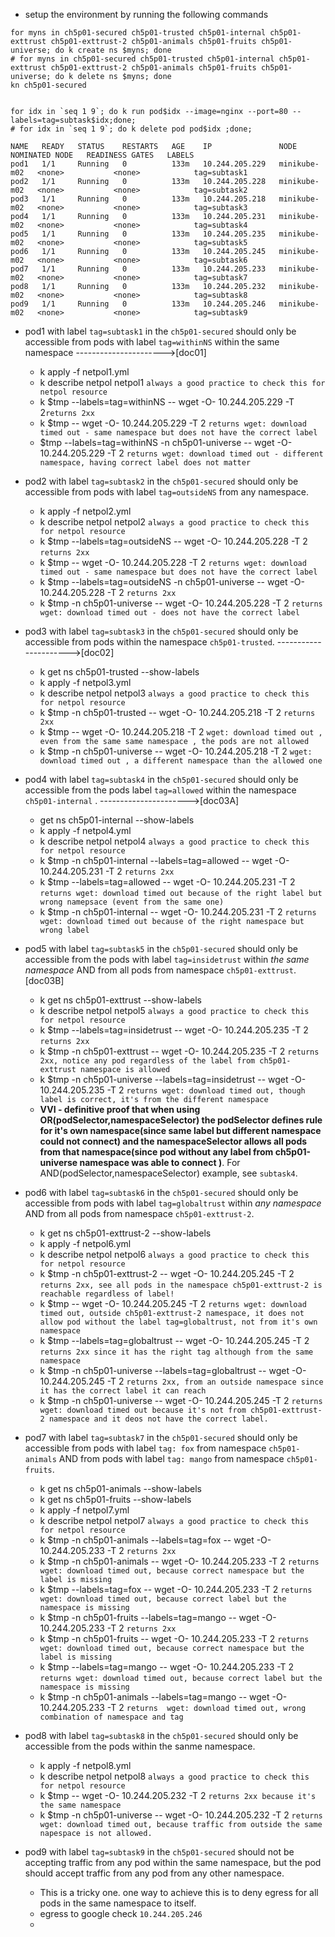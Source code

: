 - setup the environment by running the following commands
```
for myns in ch5p01-secured ch5p01-trusted ch5p01-internal ch5p01-exttrust ch5p01-exttrust-2 ch5p01-animals ch5p01-fruits ch5p01-universe; do k create ns $myns; done
# for myns in ch5p01-secured ch5p01-trusted ch5p01-internal ch5p01-exttrust ch5p01-exttrust-2 ch5p01-animals ch5p01-fruits ch5p01-universe; do k delete ns $myns; done
kn ch5p01-secured


for idx in `seq 1 9`; do k run pod$idx --image=nginx --port=80 --labels=tag=subtask$idx;done;
# for idx in `seq 1 9`; do k delete pod pod$idx ;done;
```
```
NAME   READY   STATUS    RESTARTS   AGE    IP               NODE           NOMINATED NODE   READINESS GATES   LABELS
pod1   1/1     Running   0          133m   10.244.205.229   minikube-m02   <none>           <none>            tag=subtask1
pod2   1/1     Running   0          133m   10.244.205.228   minikube-m02   <none>           <none>            tag=subtask2
pod3   1/1     Running   0          133m   10.244.205.218   minikube-m02   <none>           <none>            tag=subtask3
pod4   1/1     Running   0          133m   10.244.205.231   minikube-m02   <none>           <none>            tag=subtask4
pod5   1/1     Running   0          133m   10.244.205.235   minikube-m02   <none>           <none>            tag=subtask5
pod6   1/1     Running   0          133m   10.244.205.245   minikube-m02   <none>           <none>            tag=subtask6
pod7   1/1     Running   0          133m   10.244.205.233   minikube-m02   <none>           <none>            tag=subtask7
pod8   1/1     Running   0          133m   10.244.205.232   minikube-m02   <none>           <none>            tag=subtask8
pod9   1/1     Running   0          133m   10.244.205.246   minikube-m02   <none>           <none>            tag=subtask9
```
- pod1 with label `tag=subtask1` in the `ch5p01-secured` should only be accessible from pods with label `tag=withinNS` within the same namespace  ---------------------->[doc01]
    - k apply -f netpol1.yml 
    - k describe netpol netpol1 `always a good practice to check this for netpol resource`
    - k $tmp --labels=tag=withinNS -- wget -O- 10.244.205.229 -T 2`returns 2xx`
    - k $tmp -- wget -O- 10.244.205.229 -T 2 `returns wget: download timed out - same namespace but does not have the correct label`
    - $tmp --labels=tag=withinNS -n ch5p01-universe -- wget -O- 10.244.205.229 -T 2 `returns wget: download timed out - different namespace, having correct label does not matter`
- pod2 with label `tag=subtask2` in the `ch5p01-secured` should only be accessible from pods with label `tag=outsideNS` from any namespace.
    - k apply -f netpol2.yml 
    - k describe netpol netpol2 `always a good practice to check this for netpol resource`
    - k $tmp --labels=tag=outsideNS -- wget -O- 10.244.205.228 -T 2 `returns 2xx`
    - k $tmp -- wget -O- 10.244.205.228 -T 2 `returns wget: download timed out - same namespace but does not have the correct label`
    - k $tmp --labels=tag=outsideNS -n ch5p01-universe -- wget -O- 10.244.205.228 -T 2 `returns 2xx`
    - k $tmp -n ch5p01-universe -- wget -O- 10.244.205.228 -T 2 `returns wget: download timed out - does not have the correct label`
- pod3 with label `tag=subtask3` in the `ch5p01-secured` should only be accessible from pods within the namespace `ch5p01-trusted`. ---------------------->[doc02]
    - k  get ns ch5p01-trusted --show-labels
    - k apply -f netpol3.yml 
    - k describe netpol netpol3 `always a good practice to check this for netpol resource`
    - k $tmp -n ch5p01-trusted -- wget -O- 10.244.205.218 -T 2 `returns 2xx`
    - k $tmp -- wget -O- 10.244.205.218 -T 2 `wget: download timed out , even from the same same namespace , the pods are not allowed`
    - k $tmp -n ch5p01-universe -- wget -O- 10.244.205.218 -T 2 `wget: download timed out , a different namespace than the allowed one`
- pod4 with label `tag=subtask4` in the `ch5p01-secured` should only be accessible from the pods label `tag=allowed` within the namespace `ch5p01-internal` .  ---------------------->[doc03A]
    - get ns ch5p01-internal --show-labels
    - k apply -f netpol4.yml 
    - k describe netpol netpol4 `always a good practice to check this for netpol resource`
    - k $tmp -n ch5p01-internal --labels=tag=allowed -- wget -O- 10.244.205.231 -T 2 `returns 2xx`
    - k $tmp --labels=tag=allowed -- wget -O- 10.244.205.231 -T 2 `returns wget: download timed out because of the right label but wrong namepsace (event from the same one)`
    - k $tmp -n ch5p01-internal -- wget -O- 10.244.205.231 -T 2 `returns  wget: download timed out because of the right namespace but wrong label`
- pod5 with label `tag=subtask5` in the `ch5p01-secured` should only be accessible from the pods with label `tag=insidetrust` within *the same namespace* AND from all pods from namespace `ch5p01-exttrust`.[doc03B]
    - k get ns ch5p01-exttrust --show-labels
    - k describe netpol netpol5 `always a good practice to check this for netpol resource`
    - k $tmp --labels=tag=insidetrust -- wget -O- 10.244.205.235 -T 2 `returns 2xx`
    - k $tmp -n ch5p01-exttrust -- wget -O- 10.244.205.235 -T 2 `returns 2xx, notice any pod regardless of the label from ch5p01-exttrust namespace is allowed`
    - k $tmp -n ch5p01-universe --labels=tag=insidetrust -- wget -O- 10.244.205.235 -T 2 `returns wget: download timed out, though label is correct, it's from the different namespace`
    - **VVI - definitive proof that when using OR(podSelector,namespaceSelector) the podSelector defines rule for it's own namespace(since same label but different namespace could not connect) and the namespaceSelector allows all pods from that namespace(since pod without any label from ch5p01-universe namespace was able to connect )**. For AND(podSelector,namespaceSelector) example, see `subtask4`.
- pod6 with label `tag=subtask6` in the `ch5p01-secured` should only be accessible from pods with label `tag=globaltrust` within *any namespace*  AND from all pods from namespace `ch5p01-exttrust-2`.  
    - k get ns ch5p01-exttrust-2 --show-labels
    - k apply -f netpol6.yml 
    - k describe netpol netpol6 `always a good practice to check this for netpol resource`
    - k $tmp -n ch5p01-exttrust-2 -- wget -O- 10.244.205.245 -T 2 `returns 2xx, see all pods in the namespace ch5p01-exttrust-2 is reachable regardless of label!`
    - k $tmp -- wget -O- 10.244.205.245 -T 2 `returns wget: download timed out, outside ch5p01-exttrust-2 namespace, it does not allow pod without the label tag=globaltrust, not from it's own namespace`
    - k $tmp --labels=tag=globaltrust -- wget -O- 10.244.205.245 -T 2 `returns 2xx since it has the right tag although from the same namespace`
    - k $tmp -n ch5p01-universe --labels=tag=globaltrust -- wget -O- 10.244.205.245 -T 2 `returns 2xx, from an outside namespace since it has the correct label it can reach`
    - k $tmp -n ch5p01-universe -- wget -O- 10.244.205.245 -T 2 `returns  wget: download timed out because it's not from ch5p01-exttrust-2 namespace and it deos not have the correct label.`
- pod7 with label `tag=subtask7` in the `ch5p01-secured` should only be accessible from pods with label `tag: fox` from namespace `ch5p01-animals` AND from pods with label `tag: mango` from namespace `ch5p01-fruits`.
    - k get ns ch5p01-animals --show-labels
    - k get ns ch5p01-fruits --show-labels
    - k apply -f netpol7.yml 
    - k describe netpol netpol7 `always a good practice to check this for netpol resource`
    - k $tmp -n ch5p01-animals --labels=tag=fox -- wget -O- 10.244.205.233  -T 2 `returns 2xx`
    - k $tmp -n ch5p01-animals -- wget -O- 10.244.205.233  -T 2 `returns wget: download timed out, because correct namespace but the label is missing`
    - k $tmp --labels=tag=fox -- wget -O- 10.244.205.233  -T 2 `returns wget: download timed out, because correct label but the namespace is missing`
    - k $tmp -n ch5p01-fruits --labels=tag=mango -- wget -O- 10.244.205.233  -T 2 `returns 2xx`
    - k $tmp -n ch5p01-fruits -- wget -O- 10.244.205.233  -T 2 `returns wget: download timed out, because correct namespace but the label is missing`
    - k $tmp --labels=tag=mango -- wget -O- 10.244.205.233  -T 2 `returns wget: download timed out, because correct label but the namespace is missing`
    - k $tmp -n ch5p01-animals --labels=tag=mango -- wget -O- 10.244.205.233  -T 2 `returns  wget: download timed out, wrong combination of namespace and tag`

- pod8 with label `tag=subtask8` in the `ch5p01-secured` should only be accessible from the pods within the sanme namespace.
    - k apply -f netpol8.yml
    - k describe netpol netpol8 `always a good practice to check this for netpol resource`
    - k $tmp -- wget -O- 10.244.205.232  -T 2 `returns 2xx because it's the same namespace`
    - k $tmp -n ch5p01-universe -- wget -O- 10.244.205.232  -T 2 `returns wget: download timed out, because traffic from outside the same napespace is not allowed.`
- pod9 with label `tag=subtask9` in the `ch5p01-secured` should not be accepting traffic from any pod within the same namespace, but the pod should accept traffic from any pod from any other namespace.
    - This is a tricky one. one way to achieve this is to deny egress for all pods in the same namespace to itself.
    - egress to google check `10.244.205.246`
    - 
